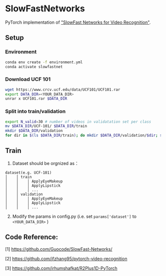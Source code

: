 # SlowFastNetworks
PyTorch implementation of ["SlowFast Networks for Video Recognition"](https://arxiv.org/abs/1812.03982).

## Setup
### Environment
```bash
conda env create -f environment.yml
conda activate slowfastnet
```
### Download UCF 101
```bash
wget https://www.crcv.ucf.edu/data/UCF101/UCF101.rar
export DATA_DIR=<YOUR_DATA_DIR>
unrar x UCF101.rar $DATA_DIR
```
### Split into train/validation
```bash
export N_valid=30 # number of videos in validatation set per class
mv $DATA_DIR/UCF-101/ $DATA_DIR/train
mkdir $DATA_DIR/validation
for dir in $(ls $DATA_DIR/train); do mkdir $DATA_DIR/validation/$dir; shuf -zn$N_valid -e $DATA_DIR/train/$dir/*.avi | xargs -0 -I{} mv -v {} $DATA_DIR/validation/$dir; done
```
## Train
1. Dataset should be orgnized as：
```
dataset(e.g. UCF-101)
│    │ train
│    │    │ ApplyEyeMakeup
│    │    │ ApplyLipstick
│    │    │ ...
│    │ validation
│    │    │ ApplyEyeMakeup
│    │    │ ApplyLipstick
│    │    │ ...
```

2. Modify the params in config.py (i.e. set `params['dataset']` to `<YOUR_DATA_DIR>` )

## Code Reference:

[1] https://github.com/Guocode/SlowFast-Networks/

[2] https://github.com/jfzhang95/pytorch-video-recognition

[3] https://github.com/irhumshafkat/R2Plus1D-PyTorch
